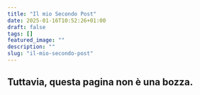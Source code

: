 ```yaml
---
title: "Il mio Secondo Post"
date: 2025-01-16T10:52:26+01:00
draft: false
tags: []
featured_image: ""
description: ""
slug: "il-mio-secondo-post"
---
```

## Tuttavia, questa pagina non è una bozza.